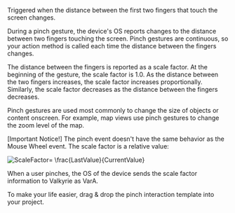 Triggered when the distance between the first two fingers that touch the screen changes.

During a pinch gesture, the device's OS reports changes to the distance between two fingers touching the screen. Pinch gestures are continuous, so your action method is called each time the distance between the fingers changes.

The distance between the fingers is reported as a scale factor.
At the beginning of the gesture, the scale factor is 1.0. As the distance between the two fingers increases, the scale factor increases proportionally. Similarly, the scale factor decreases as the distance between the fingers decreases.

Pinch gestures are used most commonly to change the size of objects or content onscreen. For example, map views use pinch gestures to change the zoom level of the map.

[Important Notice!]
The pinch event doesn't have the same behavior as the Mouse Wheel event.
The scale factor is a relative value:

<img src="https://latex.codecogs.com/svg.image?ScaleFactor=&space;\frac{LastValue}{CurrentValue}" title="ScaleFactor= \frac{LastValue}{CurrentValue}" />

When a user pinches, the OS of the device sends the scale factor information to Valkyrie as VarA.

To make your life easier, drag & drop the pinch interaction template into your project.